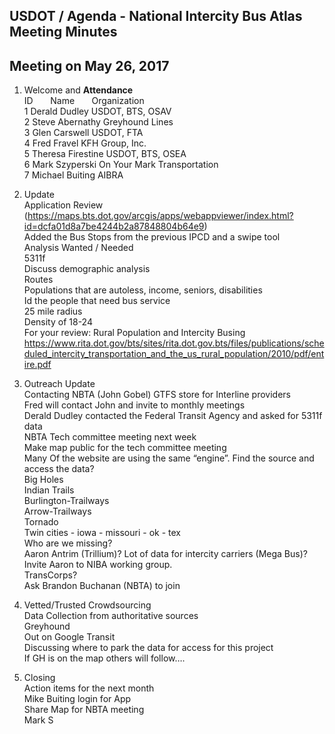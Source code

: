 
## USDOT / Agenda - National Intercity Bus Atlas Meeting Minutes     
## Meeting on May 26, 2017    

1. Welcome and **Attendance**   
ID &nbsp; &nbsp; &nbsp; Name &nbsp; &nbsp; &nbsp; Organization      
1  Derald Dudley   USDOT, BTS, OSAV   
2  Steve Abernathy   Greyhound Lines  
3  Glen Carswell   USDOT, FTA  
4  Fred Fravel   KFH Group, Inc.  
5  Theresa Firestine   USDOT, BTS, OSEA  
6  Mark Szyperski   On Your Mark Transportation  
7  Michael Buiting   AIBRA    

2. Update  
Application Review (https://maps.bts.dot.gov/arcgis/apps/webappviewer/index.html?id=dcfa01d8a7be4244b2a87848804b64e9)  
Added the Bus Stops from the previous IPCD and a swipe tool  
Analysis Wanted / Needed  
5311f  
Discuss demographic analysis  
Routes  
Populations that are autoless, income, seniors, disabilities  
Id the people that need bus service  
25 mile radius  
Density of 18-24  
For your review: Rural Population and Intercity Busing  
https://www.rita.dot.gov/bts/sites/rita.dot.gov.bts/files/publications/scheduled_intercity_transportation_and_the_us_rural_population/2010/pdf/entire.pdf  

3. Outreach Update  
Contacting NBTA (John Gobel) GTFS store for Interline providers  
Fred will contact John and invite to monthly meetings  
Derald Dudley contacted the Federal Transit Agency and asked for 5311f data  
NBTA Tech committee meeting next week  
	Make map public for the tech committee meeting  	
Many Of the website are using the same “engine”.  Find the source and access the data?  
Big Holes  
Indian Trails  
Burlington-Trailways  
Arrow-Trailways  
Tornado  
Twin cities - iowa - missouri - ok - tex  
Who are we missing?  
Aaron Antrim (Trillium)? 
	Lot of data for intercity carriers (Mega Bus)?  
	Invite Aaron to NIBA working group.  
TransCorps?  
Ask Brandon Buchanan (NBTA) to join  

4. Vetted/Trusted Crowdsourcing  
Data Collection from authoritative sources  
Greyhound  
	Out on Google Transit  
Discussing where to park the data for access for this project  
If GH is on the map others will follow….  

5. Closing  
Action items for the next month  
Mike Buiting login for App  
Share Map for NBTA meeting  
Mark S  
